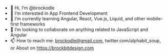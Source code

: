 - 👋 Hi, I’m @brockodle
- 👀 I’m interested in App Frontend Development
- 🌱 I’m currently learning Angular, React, Vue.js, Liquid, and other mobile-first frameworks
- 💞️ I’m looking to collaborate on anything related to JavaScript and Angular
- 📫 How to reach me: brockodle@gmail.com, twitter.com/alphabit_soup, or About on https://brockbitdesign.com

<!---
brockodle/brockodle is a ✨ special ✨ repository because its `README.md` (this file) appears on your GitHub profile.
You can click the Preview link to take a look at your changes.
--->
